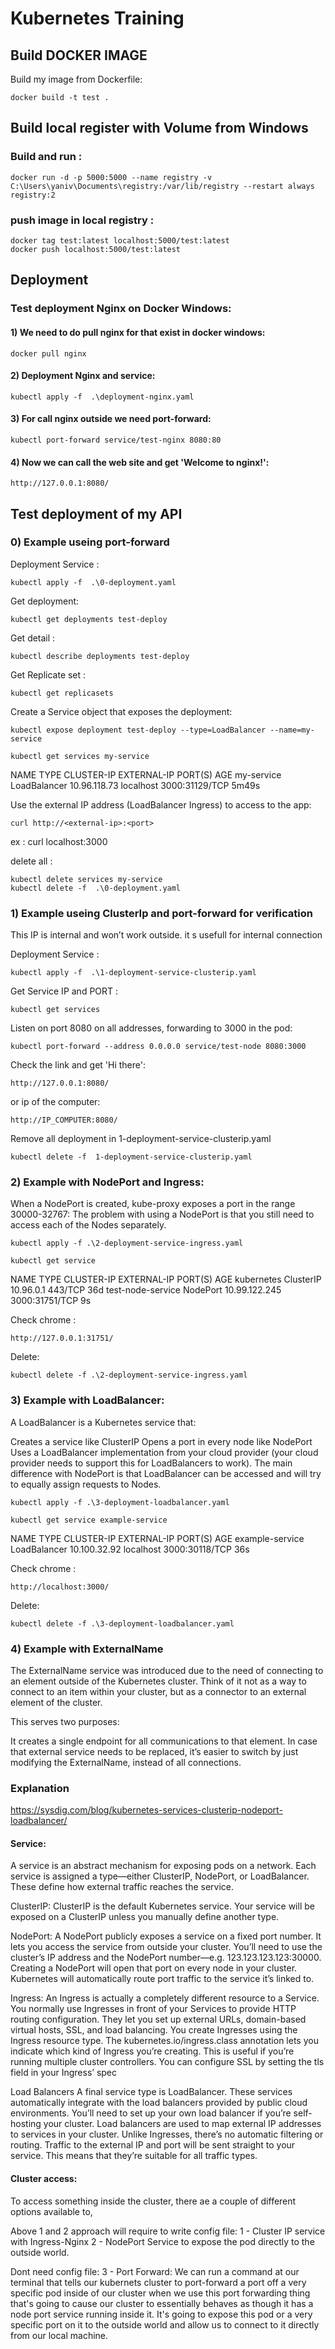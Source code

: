 # Kubernetes Training

## Build DOCKER IMAGE 

Build my image from Dockerfile:
```
docker build -t test .
```

## Build local register with Volume from Windows

### Build and run :
```
docker run -d -p 5000:5000 --name registry -v C:\Users\yaniv\Documents\registry:/var/lib/registry --restart always registry:2
```

### push image in local registry :
```
docker tag test:latest localhost:5000/test:latest
docker push localhost:5000/test:latest
```

## Deployment

### Test deployment Nginx on Docker Windows:

#### 1) We need to do pull nginx for that exist in docker windows:
```
docker pull nginx
```
#### 2) Deployment Nginx and service:
```
kubectl apply -f  .\deployment-nginx.yaml
```

#### 3) For call nginx outside we need port-forward:
```
kubectl port-forward service/test-nginx 8080:80
```

#### 4) Now we can call the web site and get 'Welcome to nginx!':
```
http://127.0.0.1:8080/
```

## Test deployment of my API
### 0) Example useing port-forward
Deployment Service :
```
kubectl apply -f  .\0-deployment.yaml
```
Get deployment:
```
kubectl get deployments test-deploy
```
Get detail :
```
kubectl describe deployments test-deploy
```
Get Replicate set :
```
kubectl get replicasets
```
Create a Service object that exposes the deployment:
```
kubectl expose deployment test-deploy --type=LoadBalancer --name=my-service
```
```
kubectl get services my-service     
```
NAME         TYPE           CLUSTER-IP     EXTERNAL-IP   PORT(S)          AGE
my-service   LoadBalancer   10.96.118.73   localhost     3000:31129/TCP   5m49s

Use the external IP address (LoadBalancer Ingress) to access to the app:
```
curl http://<external-ip>:<port>
```
ex : curl localhost:3000

delete all :
```
kubectl delete services my-service
kubectl delete -f  .\0-deployment.yaml
```
### 1) Example useing ClusterIp and port-forward for verification
This IP is internal and won’t work outside.
it s usefull for internal connection 

Deployment Service :
```
kubectl apply -f  .\1-deployment-service-clusterip.yaml
```

Get Service IP and PORT :
```
kubectl get services
```

Listen on port 8080 on all addresses, forwarding to 3000 in the pod:
```
kubectl port-forward --address 0.0.0.0 service/test-node 8080:3000
```
Check the link and get 'Hi there':
```
http://127.0.0.1:8080/
```
or ip of the computer:
```
http://IP_COMPUTER:8080/
```

Remove all deployment in 1-deployment-service-clusterip.yaml
```
kubectl delete -f  1-deployment-service-clusterip.yaml
```

### 2) Example with NodePort and Ingress:

When a NodePort is created, kube-proxy exposes a port in the range 30000-32767:
The problem with using a NodePort is that you still need to access each of the Nodes separately.
```
kubectl apply -f .\2-deployment-service-ingress.yaml
```
```
kubectl get service
```
NAME                TYPE        CLUSTER-IP      EXTERNAL-IP   PORT(S)          AGE
kubernetes          ClusterIP   10.96.0.1       <none>        443/TCP          36d
test-node-service   NodePort    10.99.122.245   <none>        3000:31751/TCP   9s

Check chrome :
```
http://127.0.0.1:31751/
```

Delete:
```
kubectl delete -f .\2-deployment-service-ingress.yaml
```

### 3) Example with LoadBalancer:
A LoadBalancer is a Kubernetes service that:

Creates a service like ClusterIP
Opens a port in every node like NodePort
Uses a LoadBalancer implementation from your cloud provider (your cloud provider needs to support this for LoadBalancers to work).
The main difference with NodePort is that LoadBalancer can be accessed and will try to equally assign requests to Nodes.

```
kubectl apply -f .\3-deployment-loadbalancer.yaml
```
```
kubectl get service example-service
```
NAME              TYPE           CLUSTER-IP     EXTERNAL-IP   PORT(S)          AGE
example-service   LoadBalancer   10.100.32.92   localhost     3000:30118/TCP   36s

Check chrome :
```
http://localhost:3000/
```

Delete:
```
kubectl delete -f .\3-deployment-loadbalancer.yaml
```

### 4) Example with ExternalName
The ExternalName service was introduced due to the need of connecting to an element outside of the Kubernetes cluster. Think of it not as a way to connect to an item within your cluster, but as a connector to an external element of the cluster.

This serves two purposes:

It creates a single endpoint for all communications to that element.
In case that external service needs to be replaced, it’s easier to switch by just modifying the ExternalName, instead of all connections.

### Explanation

https://sysdig.com/blog/kubernetes-services-clusterip-nodeport-loadbalancer/

#### Service:
A service is an abstract mechanism for exposing pods on a network. Each service is assigned a type—either ClusterIP, NodePort, or LoadBalancer. These define how external traffic reaches the service.

ClusterIP:
ClusterIP is the default Kubernetes service. Your service will be exposed on a ClusterIP unless you manually define another type.

NodePort:
A NodePort publicly exposes a service on a fixed port number. It lets you access the service from outside your cluster. You’ll need to use the cluster’s IP address and the NodePort number—e.g. 123.123.123.123:30000.
Creating a NodePort will open that port on every node in your cluster. Kubernetes will automatically route port traffic to the service it’s linked to.

Ingress:
An Ingress is actually a completely different resource to a Service. You normally use Ingresses in front of your Services to provide HTTP routing configuration. They let you set up external URLs, domain-based virtual hosts, SSL, and load balancing.
You create Ingresses using the Ingress resource type. The kubernetes.io/ingress.class annotation lets you indicate which kind of Ingress you’re creating. This is useful if you’re running multiple cluster controllers.
You can configure SSL by setting the tls field in your Ingress’ spec

Load Balancers
A final service type is LoadBalancer. These services automatically integrate with the load balancers provided by public cloud environments. You’ll need to set up your own load balancer if you’re self-hosting your cluster.
Load balancers are used to map external IP addresses to services in your cluster. Unlike Ingresses, there’s no automatic filtering or routing. Traffic to the external IP and port will be sent straight to your service. This means that they’re suitable for all traffic types.

#### Cluster access:

To access something inside the cluster, there ae a couple of different options available to,

Above 1 and 2 approach will require to write config file:
1 - Cluster IP service with Ingress-Nginx
2 - NodePort Service to expose the pod directly to the outside world.

Dont need config file:
3 - Port Forward: We can run a command at our terminal that tells our kubernets cluster to port-forward a port off a very specific pod inside of our cluster when we use this port forwarding thing that's going to cause our cluster to essentially behaves as though it has a node port service running inside it. It's going to expose this pod or a very specific port on it to the outside world and allow us to connect to it directly from our local machine.